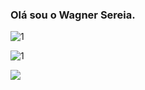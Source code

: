 ### Olá sou o Wagner Sereia.

<p align="center">

  ![1](https://github-readme-stats.vercel.app/api/top-langs/?username=WagnerSereia)

  ![1](https://github-readme-stats.vercel.app/api?username=WagnerSereia)

</p>

<a href="https://github.com/WagnerSereia" alt="Views" target="_blank">
    <img src="https://komarev.com/ghpvc/?username=WagnerSereia&color=gray&style=flat-square" />
</a>

<!--
**WagnerSereia/WagnerSereia** is a ✨ _special_ ✨ repository because its `README.md` (this file) appears on your GitHub profile.

Here are some ideas to get you started:

- 🔭 I’m currently working on ...
- 🌱 I’m currently learning ...
- 👯 I’m looking to collaborate on ...
- 🤔 I’m looking for help with ...
- 💬 Ask me about ...
- 📫 How to reach me: ...
- 😄 Pronouns: ...
- ⚡ Fun fact: ...
-->
